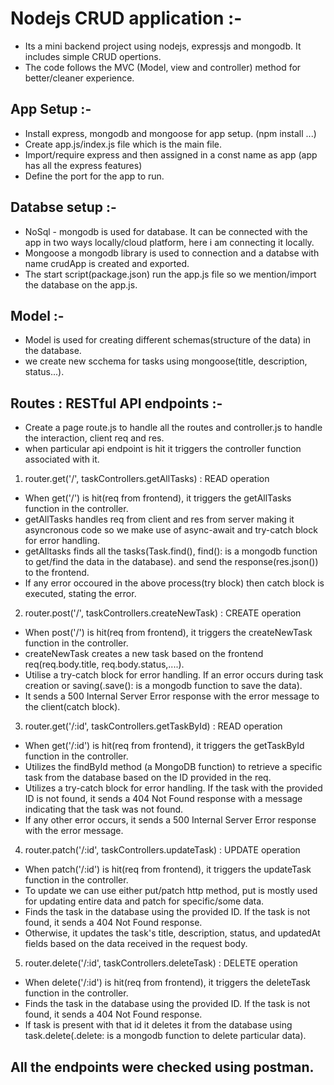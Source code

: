 # Nodejs CRUD application :-
 - Its a mini backend project using nodejs, expressjs and mongodb. It includes simple CRUD opertions.
 - The code follows the MVC (Model, view and controller) method for better/cleaner experience.

## App Setup :-
 - Install express, mongodb and mongoose for app setup. (npm install ...)
 - Create app.js/index.js file which is the main file.
 - Import/require express and then assigned in a const name as app (app has all the express features)
 - Define the port for the app to run.

## Databse setup :-
 - NoSql - mongodb is used for database. It can be connected with the app in two ways locally/cloud platform, here i am connecting it locally.
 - Mongoose a mongodb library is used to connection and a databse with name crudApp is created and exported.
 - The start script(package.json) run the app.js file so we mention/import the database on the app.js.

## Model :-
 - Model is used for creating different schemas(structure of the data) in the database.
 - we create new scchema for tasks using mongoose(title, description, status...). 

## Routes : RESTful API endpoints :-
 - Create a page route.js to handle all the routes and controller.js to handle the interaction, client req and res.
 - when particular api endpoint is hit it triggers the controller function associated with it.

  1. router.get('/', taskControllers.getAllTasks) : READ operation
   - When get('/') is hit(req from frontend), it triggers the getAllTasks function in the controller.
   - getAllTasks handles req from client and res from server making it asyncronous code so we make use of   async-await and try-catch block for error handling.
   - getAlltasks finds all the tasks(Task.find(), find(): is a mongodb function to get/find the data in the   database). and send the response(res.json()) to the frontend.
   - If any error occoured in the above process(try block) then catch block is executed, stating the error.

  2. router.post('/', taskControllers.createNewTask) : CREATE operation
   - When post('/') is hit(req from frontend), it triggers the createNewTask function in the controller.
   - createNewTask creates a new task based on the frontend req(req.body.title, req.body.status,....).
   - Utilise a try-catch block for error handling. If an error occurs during task creation or saving(.save(): is a mongodb function to save the data).
   - It sends a 500 Internal Server Error response with the error message to the client(catch block).

  3. router.get('/:id', taskControllers.getTaskById) : READ operation
   - When get('/:id') is hit(req from frontend), it triggers the getTaskById function in the controller.
   - Utilizes the findById method (a MongoDB function) to retrieve a specific task from the database based on the ID provided in the req.
   - Utilizes a try-catch block for error handling. If the task with the provided ID is not found, it sends a 404 Not Found response with a message indicating that the task was not found. 
   - If any other error occurs, it sends a 500 Internal Server Error response with the error message.
 
  4. router.patch('/:id', taskControllers.updateTask) : UPDATE operation
   - When patch('/:id') is hit(req from frontend), it triggers the updateTask function in the controller.
   - To update we can use either put/patch http method, put is mostly used for updating entire data and patch for specific/some data.
   - Finds the task in the database using the provided ID. If the task is not found, it sends a 404 Not Found response. 
   - Otherwise, it updates the task's title, description, status, and updatedAt fields based on the data received in the request body.

  5. router.delete('/:id', taskControllers.deleteTask) : DELETE operation
   - When delete('/:id') is hit(req from frontend), it triggers the deleteTask function in the controller.
   - Finds the task in the database using the provided ID. If the task is not found, it sends a 404 Not Found response.
   - If task is present with that id it deletes it from the database using task.delete(.delete: is a mongodb function to delete particular data).

## All the endpoints were checked using postman.

